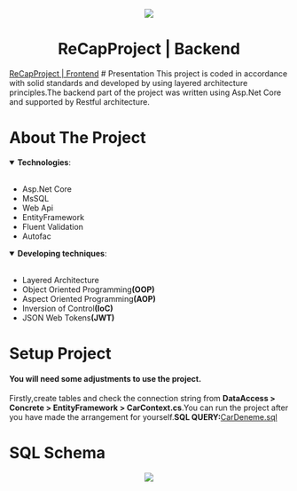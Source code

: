<p align="center"><img src="https://user-images.githubusercontent.com/34316987/114277364-89bff380-9a33-11eb-905a-de72cb739e80.png"></p>
<h1 align="center">ReCapProject | Backend</h1>
<a align="center" href="https://github.com/salihboraozturk/ReCapFrontend">ReCapProject | Frontend</a>
# Presentation
This project is coded in accordance with solid standards and developed by using layered architecture principles.The backend part of the project was written using Asp.Net Core and supported by Restful architecture.

# About The Project 

<details open>
 <summary><b>Technologies</b>: </summary>
<br>
<ul>
  <li>Asp.Net Core</li>
  <li>MsSQL</li>
  <li>Web Api</li>
  <li>EntityFramework</li>
  <li>Fluent Validation
  <li>Autofac</li>
</ul>
</details>

<details  open>
 <summary><b>Developing techniques</b>: </summary>
<br>
<ul>
  <li>Layered Architecture</li>
 <li>Object Oriented Programming<strong>(OOP)</strong></li>
  <li>Aspect Oriented Programming<strong>(AOP)</strong></li>
  <li>Inversion of Control<strong>(IoC)</strong></li>
  <li>JSON Web Tokens<strong>(JWT)</strong></li>
</ul>
</details>

# Setup Project
<h4>You will need some adjustments to use the project.</h4>
<a>Firstly,create tables and check the connection string from <strong> DataAccess > Concrete > EntityFramework > CarContext.cs</strong>.You can run the project after you have made the arrangement for yourself.<strong>SQL QUERY:</strong><a href="https://github.com/salihboraozturk/ReCapProject/blob/master/CarDeneme.sql">CarDeneme.sql</a></a>

# SQL Schema
<p align="center"><img src="https://user-images.githubusercontent.com/34316987/114282470-da901600-9a4c-11eb-958a-7ed573d5e458.png"></p>
